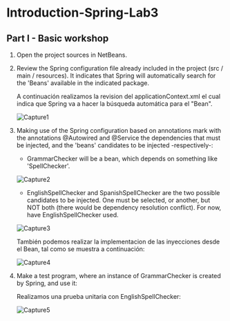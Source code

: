 # Introduction-Spring-Lab3

## Part I - Basic workshop

1. Open the project sources in NetBeans.
2. Review the Spring configuration file already included in the project (src / main / resources). It indicates that Spring will automatically search for the 'Beans' available in the indicated package.

    A continuación realizamos la revision del applicationContext.xml el cual indica que Spring va a hacer la búsqueda automática para el       "Bean".

     ![Capture1](https://user-images.githubusercontent.com/48154086/73945619-95a9a600-48c2-11ea-82ff-ae7cdb439d44.PNG)


3. Making use of the Spring configuration based on annotations mark with the annotations @Autowired and @Service the dependencies that must be injected, and the 'beans' candidates to be injected -respectively-:

    - GrammarChecker will be a bean, which depends on something like 'SpellChecker'.

    ![Capture2](https://user-images.githubusercontent.com/48154086/73945979-2aac9f00-48c3-11ea-8b9c-2353a0188c31.PNG)

    - EnglishSpellChecker and SpanishSpellChecker are the two possible candidates to be injected. One must be selected, or another, but         NOT   both (there would be dependency resolution conflict). For now, have EnglishSpellChecker used. 

    ![Capture3](https://user-images.githubusercontent.com/48154086/73946067-53cd2f80-48c3-11ea-8157-7f067063e7c3.PNG)
  
    También podemos realizar la implementacion de las inyecciones desde el Bean, tal como se muestra a continuación:
    
    ![Capture4](https://user-images.githubusercontent.com/48154086/73947719-ec64af00-48c5-11ea-8098-28fb7fae7c1f.PNG)
  
4. Make a test program, where an instance of GrammarChecker is created by Spring, and use it:

    Realizamos una prueba unitaria con EnglishSpellChecker: 
    
      ![Capture5](https://user-images.githubusercontent.com/48154086/73947904-36e62b80-48c6-11ea-9465-7179e5708c24.PNG)
    
  
